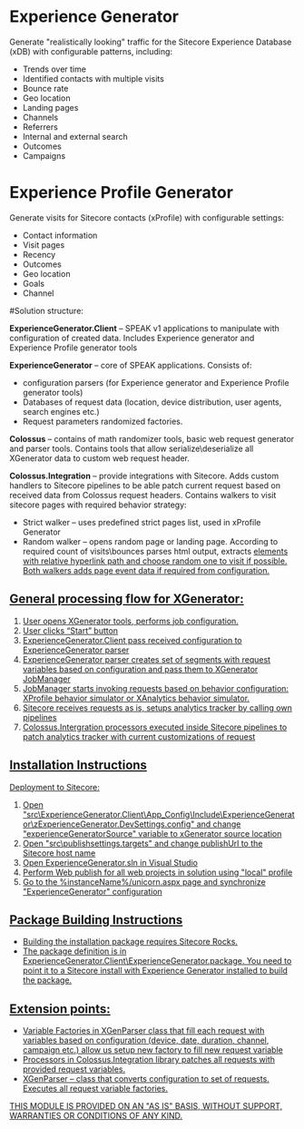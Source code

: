 # Experience Generator

Generate "realistically looking" traffic for the Sitecore Experience Database (xDB) with configurable patterns, including:

 - Trends over time
 - Identified contacts with multiple visits
 - Bounce rate
 - Geo location
 - Landing pages
 - Channels
 - Referrers
 - Internal and external search
 - Outcomes
 - Campaigns

# Experience Profile Generator

Generate visits for Sitecore contacts (xProfile) with configurable settings:

 - Contact information
 - Visit pages
 - Recency
 - Outcomes
 - Geo location
 - Goals
 - Channel

#Solution structure:

**ExperienceGenerator.Client** – SPEAK v1 applications to manipulate with configuration of created data. 
Includes Experience generator and Experience Profile generator tools

**ExperienceGenerator** – core of SPEAK applications.
Consists of:
*	configuration parsers (for Experience generator and Experience Profile generator tools)
*	Databases of request data (location, device distribution, user agents, search engines etc.)
*	Request parameters randomized factories.
	
**Colossus** – contains of math randomizer tools, basic web request generator and parser tools.
Contains tools that allow serialize\deserialize all XGenerator data to custom web request header.

**Colossus.Integration** – provide integrations with Sitecore. 
Adds custom handlers to Sitecore pipelines to be able patch current request based on received data from Colossus request headers.
Contains walkers to visit sitecore pages with required behavior strategy:
*	Strict walker – uses predefined strict pages list, used in xProfile Generator
* Random walker – opens random page or landing page. According to required count of visits\bounces parses html output, extracts <a href=”…”/> elements with relative hyperlink path and choose random one to visit if possible.
Both walkers adds page event data if required from configuration.

## General processing flow for XGenerator:
1.	User opens XGenerator tools, performs job configuration.
2.	User clicks “Start” button
3.	ExperienceGenerator.Client pass received configuration to ExperienceGenerator parser
4.	ExperienceGenerator parser creates set of segments with request variables based on configuration and pass them to XGenerator JobManager
5.	JobManager starts invoking requests based on behavior configuration: XProfile behavior simulator or XAnalytics behavior simulator.
6.	Sitecore receives requests as is, setups analytics tracker by calling own pipelines
7.	Colossus.Intergration processors executed inside Sitecore pipelines to patch analytics tracker with current customizations of request

## Installation Instructions

Deployment to Sitecore:

1)  Open "src\ExperienceGenerator.Client\App_Config\Include\ExperienceGenerator\zExperienceGenerator.DevSettings.config" and change "experienceGeneratorSource" variable to xGenerator source location
2) Open "src\publishsettings.targets" and change publishUrl to the Sitecore host name
3) Open ExperienceGenerator.sln in Visual Studio
4) Perform Web publish for all web projects in solution using "local" profile
5) Go to the %instanceName%/unicorn.aspx page and synchronize "ExperienceGenerator" configuration 

## Package Building Instructions
- Building the installation package requires Sitecore Rocks.
- The package definition is in ExperienceGenerator.Client\ExperienceGenerator.package. You need to point it to a Sitecore install with Experience Generator installed to build the package.

## Extension points:
*	Variable Factories in XGenParser class that fill each request with variables based on configuration (device, date, duration, channel, campaign etc.) allow us setup new factory to fill new request variable
*	Processors in Colossus.Integration library patches all requests with provided request variables.
*	XGenParser – class that converts configuration to set of requests. Executes all request variable factories.

THIS MODULE IS PROVIDED ON AN "AS IS" BASIS, WITHOUT SUPPORT, WARRANTIES OR CONDITIONS OF ANY KIND.
